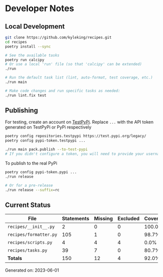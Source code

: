 # Developer Notes

## Local Development

```sh
git clone https://github.com/kyleking/recipes.git
cd recipes
poetry install --sync

# See the available tasks
poetry run calcipy
# Or use a local 'run' file (so that 'calcipy' can be extended)
./run

# Run the default task list (lint, auto-format, test coverage, etc.)
./run main

# Make code changes and run specific tasks as needed:
./run lint.fix test
```

## Publishing

For testing, create an account on [TestPyPi](https://test.pypi.org/legacy/). Replace `...` with the API token generated on TestPyPi or PyPi respectively

```sh
poetry config repositories.testpypi https://test.pypi.org/legacy/
poetry config pypi-token.testpypi ...

./run main pack.publish --to-test-pypi
# If you didn't configure a token, you will need to provide your username and password to publish
```

To publish to the real PyPi

```sh
poetry config pypi-token.pypi ...
./run release

# Or for a pre-release
./run release --suffix=rc
```

## Current Status

<!-- {cts} COVERAGE -->
| File                   |   Statements |   Missing |   Excluded | Coverage   |
|------------------------|--------------|-----------|------------|------------|
| `recipes/__init__.py`  |            2 |         0 |          0 | 100.0%     |
| `recipes/formatter.py` |          105 |         1 |          0 | 98.7%      |
| `recipes/scripts.py`   |            4 |         4 |          4 | 0.0%       |
| `recipes/tasks.py`     |           39 |         7 |          0 | 80.7%      |
| **Totals**             |          150 |        12 |          4 | 92.0%      |

Generated on: 2023-06-01
<!-- {cte} -->
